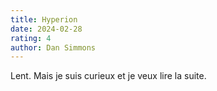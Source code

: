```yaml
---
title: Hyperion
date: 2024-02-28
rating: 4
author: Dan Simmons
---
```


Lent. Mais je suis curieux et je veux lire la suite.
